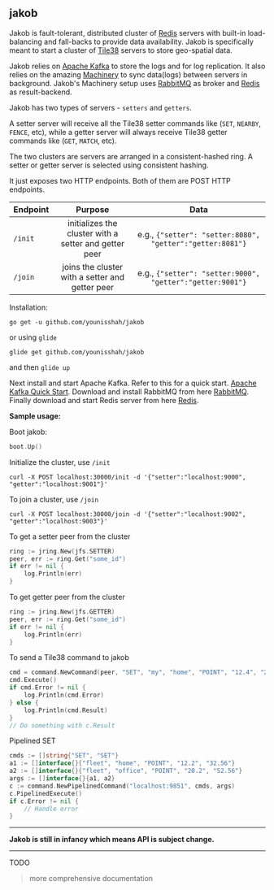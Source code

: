 ## jakob

Jakob is fault-tolerant, distributed cluster of [Redis](http://redis.io) servers with built-in load-balancing and fall-backs 
to provide data availability. Jakob is specifically meant to start a cluster of [Tile38](http://tile38.com) servers to store 
geo-spatial data. 

Jakob relies on [Apache Kafka](ttps://kafka.apache.org/) to store the logs and for log replication. It also relies on
the amazing [Machinery](github.com/RichardKnop/machinery/)  to sync data(logs) between servers in background. 
Jakob's Machinery setup uses [RabbitMQ](http://rabbitmq.com) as broker and [Redis](http://redis.io) as result-backend.

Jakob has two types of servers - `setters` and `getters`.

A setter server will receive all the Tile38 setter commands like (`SET`, `NEARBY`, `FENCE`, etc), while a getter server will always receive
Tile38 getter commands like (`GET`, `MATCH`, etc). 

The two clusters are servers are arranged in a consistent-hashed ring. A setter or getter server is selected using consistent hashing.


It just exposes two HTTP endpoints. Both of them are POST HTTP endpoints.

| Endpoint | Purpose | Data |
| ------- |:--------:|:-------------------------------------------:|
| `/init` | initializes the cluster with a setter and getter peer | e.g., `{"setter": "setter:8080", "getter":"getter:8081"}`
| `/join` | joins the cluster with a setter and getter peer | e.g., `{"setter": "setter:9000", "getter":"getter:9001"}`

Installation:

`go get -u github.com/younisshah/jakob`

or using `glide`

`glide get github.com/younisshah/jakob`

and then `glide up`

Next install and start Apache Kafka. Refer to this for a quick start. [Apache Kafka Quick Start](https://kafka.apache.org/quickstart).
Download and install RabbitMQ from here [RabbitMQ](http://www.rabbitmq.com/download.html).
Finally download and start Redis server from here [Redis](https://redis.io/download).


__Sample usage:__

Boot jakob:

```go
boot.Up()
```

Initialize the cluster, use `/init`

`curl -X POST localhost:30000/init -d '{"setter":"localhost:9000", "getter":"localhost:9001"}'`

To join a cluster, use `/join`
 
`curl -X POST localhost:30000/join -d '{"setter":"localhost:9002", "getter":"localhost:9003"}'` 

To get a setter peer from the cluster

```go
ring := jring.New(jfs.SETTER)
peer, err := ring.Get("some_id")
if err != nil {
    log.Println(err)
}
```

To get getter peer from the cluster

```go
ring := jring.New(jfs.GETTER)
peer, err := ring.Get("some_id")
if err != nil {
    log.Println(err)
}
```

To send a Tile38 command to jakob

```go
cmd = command.NewCommand(peer, "SET", "my", "home", "POINT", "12.4", "23.45")
cmd.Execute()
if cmd.Error != nil {
    log.Println(cmd.Error)
} else {
    log.Println(cmd.Result)
}
// Do something with c.Result
```

Pipelined SET

```go
cmds := []string{"SET", "SET"}
a1 := []interface{}{"fleet", "home", "POINT", "12.2", "32.56"}
a2 := []interface{}{"fleet", "office", "POINT", "20.2", "52.56"}
args := []interface{}{a1, a2}
c := command.NewPipelinedCommand("localhost:9851", cmds, args)
c.PipelinedExecute()
if c.Error != nil {
    // Handle error
}
```

---

**Jakob is still in infancy which means API is subject change.**

---

TODO

> more comprehensive documentation

